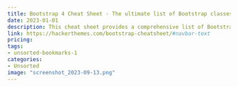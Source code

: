 ```yaml
---
title: Bootstrap 4 Cheat Sheet - The ultimate list of Bootstrap classes
date: 2023-01-01
description: This cheat sheet provides a comprehensive list of Bootstrap 4 classes, including those for the navbar text.
link: https://hackerthemes.com/bootstrap-cheatsheet/#navbar-text
pricing: 
tags: 
- unsorted-bookmarks-1 
categories: 
- Unsorted 
image: "screenshot_2023-09-13.png"
---
```

